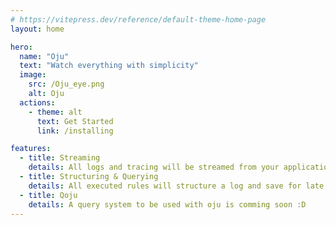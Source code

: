 ```yaml
---
# https://vitepress.dev/reference/default-theme-home-page
layout: home

hero:
  name: "Oju"
  text: "Watch everything with simplicity"
  image:
    src: /Oju_eye.png
    alt: Oju
  actions:
    - theme: alt
      text: Get Started
      link: /installing

features:
  - title: Streaming 
    details: All logs and tracing will be streamed from your applications to oju 
  - title: Structuring & Querying
    details: All executed rules will structure a log and save for late queries
  - title: Qoju
    details: A query system to be used with oju is comming soon :D
---
```


